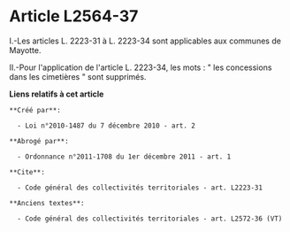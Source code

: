 # Article L2564-37

I.-Les articles L. 2223-31 à L. 2223-34 sont applicables aux communes de Mayotte. 

II.-Pour l'application de l'article L. 2223-34, les mots : " les concessions dans les cimetières " sont supprimés.

**Liens relatifs à cet article**

	**Créé par**:

	  - Loi n°2010-1487 du 7 décembre 2010 - art. 2

	**Abrogé par**:

	  - Ordonnance n°2011-1708 du 1er décembre 2011 - art. 1

	**Cite**:

	  - Code général des collectivités territoriales - art. L2223-31

	**Anciens textes**:

	  - Code général des collectivités territoriales - art. L2572-36 (VT)
